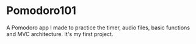 # Pomodoro101

A Pomodoro app I made to practice the timer, audio files, basic functions and MVC architecture. It's my first project.
